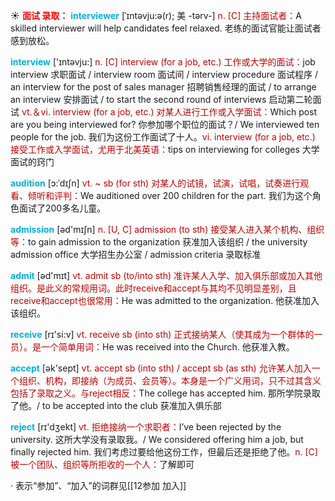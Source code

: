 ☀ <font color="red">**面试 录取：**</font>
<font color="sky blue">**interviewer**</font> [ˈɪntəvju:ə(r); 美 -tərv-]
<font color="#c00000">n. [C] 主持面试者：</font>A skilled interviewer will help candidates feel relaxed. 老练的面试官能让面试者感到放松。

<font color="sky blue">**interview**</font> ['ɪntəvju:] 
<font color="#c00000">n. [C] interview (for a job, etc.) 工作或大学的面试：</font>job interview 求职面试 / interview room 面试间 / interview procedure 面试程序 / an interview for the post of sales manager 招聘销售经理的面试 / to arrange an interview 安排面试 / to start the second round of interviews 启动第二轮面试 <font color="#c00000">vt.＆vi. interview (for a job, etc.) 对某人进行工作或入学面试：</font>Which post are you being interviewed for? 你参加哪个职位的面试？/ We interviewed ten people for the job. 我们为这份工作面试了十人。<font color="#c00000">vi. interview (for a job, etc.) 接受工作或入学面试，尤用于北美英语：</font>tips on interviewing for colleges 大学面试的窍门
       
<font color="sky blue">**audition**</font> [ɔ:ˈdɪʃn]
<font color="#c00000">vt. ~ sb (for sth) 对某人的试镜，试演，试唱，试奏进行观看、倾听和评判：</font>We auditioned over 200 children for the part. 我们为这个角色面试了200多名儿童。

<font color="sky blue">**admission**</font> [əd'mɪʃn] 
<font color="#c00000">n. [U, C] admission (to sth) 接受某人进入某个机构、组织等：</font>to gain admission to the organization 获准加入该组织 / the university admission office 大学招生办公室 / admission criteria 录取标准

<font color="sky blue">**admit**</font> [əd'mɪt] 
<font color="#c00000">vt. admit sb (to/into sth) 准许某人入学、加入俱乐部或加入其他组织。是此义的常规用词。此时receive和accept与其均不见明显差别，且receive和accept也很常用：</font>He was admitted to the organization. 他获准加入该组织。

<font color="sky blue">**receive**</font> [rɪ'si:v] 
<font color="#c00000">vt. receive sb (into sth) 正式接纳某人（使其成为一个群体的一员）。是一个简单用词：</font>He was received into the Church. 他获准入教。

<font color="sky blue">**accept**</font> [ək'sept] 
<font color="#c00000">vt. accept sb (into sth) / accept sb (as sth) 允许某人加入一个组织、机构，即接纳（为成员、会员等）。本身是一个广义用词，只不过其含义包括了录取之义。与reject相反：</font>The college has accepted him. 那所学院录取了他。/ to be accepted into the club 获准加入俱乐部

<font color="sky blue">**reject**</font> [rɪ'dӡekt] 
<font color="#c00000">vt. 拒绝接纳一个求职者：</font>I’ve been rejected by the university. 这所大学没有录取我。/ We considered offering him a job, but finally rejected him. 我们考虑过要给他这份工作，但最后还是拒绝了他。<font color="#c00000">n. [C] 被一个团队、组织等所拒收的一个人：</font>了解即可

· 表示“参加”、“加入”的词群见[[12参加 加入]]
